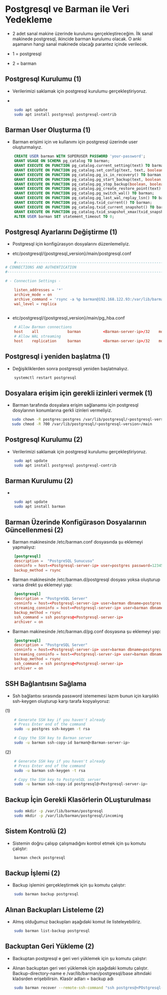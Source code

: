 # Postgresql ve Barman ile Veri Yedekleme 

* 2 adet sanal makine üzerinde kurulumu gerçekleştireceğim. İlk sanal makinede postgresql, ikincide barman kurulumu olacak. O anki aşamanın hangi sanal makinede olacağı parantez içinde verilecek.

* 1 = postgresql
* 2 = barman

## Postgresql Kurulumu (1)

* Verilerimizi saklamak için postgresql kurulumu gerçekleştiriyoruz.

* 
```bash
    sudo apt update
    sudo apt install postgresql postgresql-contrib
```



## Barman User Oluşturma (1)

* Barman erişimi için ve kullanımı için postgresql üzerinde user oluşturmalıyız.

```sql
    CREATE USER barman WITH SUPERUSER PASSWORD 'your-password';
    GRANT USAGE ON SCHEMA pg_catalog TO barman;
    GRANT EXECUTE ON FUNCTION pg_catalog.current_setting(text) TO barman;
    GRANT EXECUTE ON FUNCTION pg_catalog.set_config(text, text, boolean) TO barman;
    GRANT EXECUTE ON FUNCTION pg_catalog.pg_is_in_recovery() TO barman;
    GRANT EXECUTE ON FUNCTION pg_catalog.pg_start_backup(text, boolean, boolean) TO barman;
    GRANT EXECUTE ON FUNCTION pg_catalog.pg_stop_backup(boolean, boolean) TO barman;
    GRANT EXECUTE ON FUNCTION pg_catalog.pg_create_restore_point(text) TO barman;
    GRANT EXECUTE ON FUNCTION pg_catalog.pg_switch_wal() TO barman;
    GRANT EXECUTE ON FUNCTION pg_catalog.pg_last_wal_replay_lsn() TO barman;
    GRANT EXECUTE ON FUNCTION pg_catalog.txid_current() TO barman;
    GRANT EXECUTE ON FUNCTION pg_catalog.txid_current_snapshot() TO barman;
    GRANT EXECUTE ON FUNCTION pg_catalog.txid_snapshot_xmax(txid_snapshot) TO barman;
    ALTER USER barman SET statement_timeout TO 0;
```

## Postgresql Ayarlarını Değiştirme (1)

* Postgresql için konfigürasyon dosyalarını düzenlemeliyiz.

* etc/postgresql/{postgresql_version}/main/postgresql.conf
```conf
    #------------------------------------------------------------------------------
# CONNECTIONS AND AUTHENTICATION
#------------------------------------------------------------------------------

# - Connection Settings -

    listen_addresses = '*'                                                    
    archive_mode = on
    archive_command = 'rsync -a %p barman@192.168.122.93:/var/lib/barman/postgresql/incoming/%f'
    wal_level = replica
   
```

* etc/postgresql/{postgresql_version}/main/pg_hba.conf

```conf
    # Allow Barman connections
    host    all             barman          <Barman-server-ip>/32    md5
    # Allow WAL streaming
    host    replication     barman          <Barman-server-ip>/32    md5
```


## Postgresql i yeniden başlatma (1)

* Değişikliklerden sonra postgresqli yeniden başlatmalıyız.

```bash
    systemctl restart postgresql
```

## Dosyalara erişim için gerekli izinleri vermek (1)

* Barman tarafında dosyalara erişim sağlanamsı için postgresql dosylarının konumlarına gerkli izinleri vermeliyiz.

 ```bash
    sudo chown -R postgres:postgres /var/lib/postgresql/<postgresql-version>/main
    sudo chmod -R 700 /var/lib/postgresql/<postgresql-version>/main
 ```

## Postgresql Kurulumu (2)

* Verilerimizi saklamak için postgresql kurulumu gerçekleştiriyoruz.

```bash
    sudo apt update
    sudo apt install postgresql postgresql-contrib
```

## Barman Kurulumu (2)


* 
```bash
    sudo apt update
    sudo apt install barman
```


## Barman Üzerinde Konfigürason Dosyalarının Güncellenmesi (2)

* Barman makinesinde /etc/barman.conf dosyasında şu eklemeyi yapmalıyız:

```conf
    [postgresql]
    description =  "PostgreSQL Sunucusu"
    conninfo = host=<Postgresql-server-ip> user=postgres password=123456 dbname=postgres
    backup_method = rsync
```

* Barman makinesinde /etc/barman.d/postgresql dosyası yoksa oluşturup varsa direkt şu eklemeyi yap:

```conf
    [postgresql]
    description = "PostgreSQL Server"
    conninfo = host=<Postgresql-server-ip> user=barman dbname=postgres password=<barman-user-password>
    streaming_conninfo = host=<Postgresql-server-ip> user=barman dbname=postgres password=<barman-user-password>
    backup_method = rsync
    ssh_command = ssh postgres@<Postgresql-server-ip>
    archiver = on

```

* Barman makinesinde /etc/barman.d/pg.conf dosyasına şu eklemeyi yap:

```conf
    [postgresql]
    description = "PostgreSQL Server"
    conninfo = host=<Postgresql-server-ip> user=barman dbname=postgres password=<barman-user-password>
    streaming_conninfo = host=<Postgresql-server-ip> user=barman dbname=postgres password=<barman-user-password>
    backup_method = rsync
    ssh_command = ssh postgres@<Postgresql-server-ip>
    archiver = on

```

## SSH Bağlantısını Sağlama

* Ssh bağlantısı sırasında password istememesi lazım bunun için karşılıklı ssh-keygen oluşturup karşı tarafa kopyalıyoruz:

(1)
```bash
    # Generate SSH key if you haven't already
    # Press Enter end of the command
    sudo -u postgres ssh-keygen -t rsa

    # Copy the SSH key to Barman server
    sudo -u barman ssh-copy-id barman@<Barman-server-ip>
```


(2)
```bash
    # Generate SSH key if you haven't already
    # Press Enter end of the command
    sudo -u barman ssh-keygen -t rsa

    # Copy the SSH key to PostgreSQL server
    sudo -u barman ssh-copy-id postgresql@<Postgresql-server-ip>
```

## Backup İçin Gerekli Klasörlerin OLuşturulması

```bash
    sudo mkdir -p /var/lib/barman/postgresql
    sudo mkdir -p /var/lib/barman/postgresql/incoming
```

## Sistem Kontrolü (2)

* Sistemin doğru çalışıp çalışmadığını kontrol etmek için şu komutu çalıştır:

```bash
    barman check postgresql
```

## Backup İşlemi (2)

* Backup işlemini gerçekleştirmek için şu komutu çalıştır:

```bash
    sudo barman backup postgresql
```

## Alınan Backupları Listeleme (2)

* Almış olduğumuz backupları aşağıdaki komut ile listeleyebiliriz.

```bash
    sudo barman list-backup postgresql
```

## Backuptan Geri Yükleme (2)

* Backuptan postgresql e geri veri yüklemek için şu komutu çalıştır:

* Alınan backuptan geri veri yüklemek için aşağıdaki komutu çalıştır. Backup-directory-name e /var/lib/barman/postgresql/base altındaki klaösrden erişebilirsin. Klasör adları = backup adı

```bash
    sudo barman recover --remote-ssh-command "ssh postgres@<POstgresql-server-ip>" postgresql <backup-direktory-name> /var/lib/postgresql/<postgresql-version>/main
```
